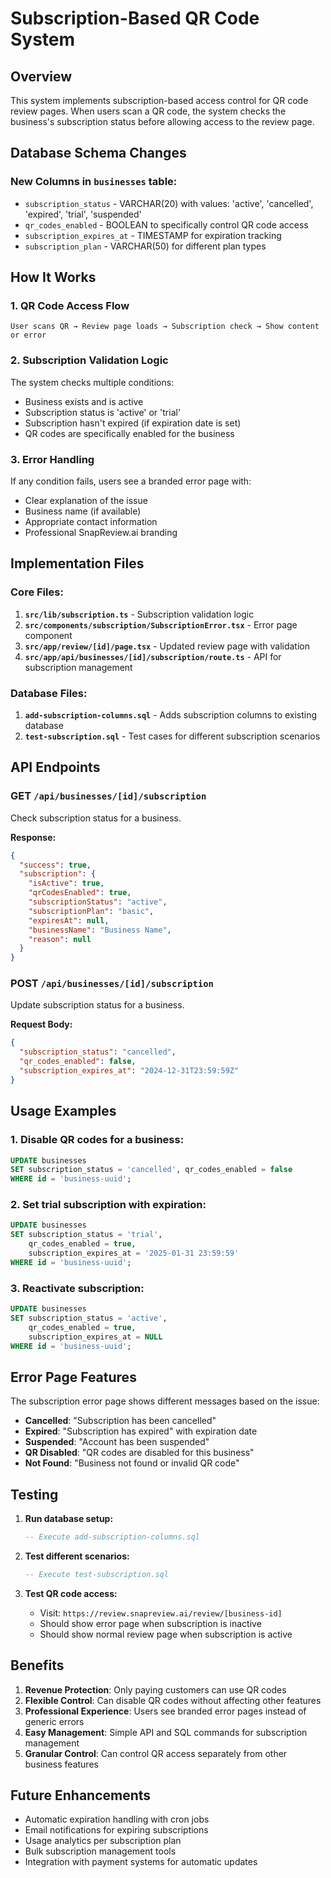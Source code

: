 # Subscription-Based QR Code System

## Overview
This system implements subscription-based access control for QR code review pages. When users scan a QR code, the system checks the business's subscription status before allowing access to the review page.

## Database Schema Changes

### New Columns in `businesses` table:
- `subscription_status` - VARCHAR(20) with values: 'active', 'cancelled', 'expired', 'trial', 'suspended'
- `qr_codes_enabled` - BOOLEAN to specifically control QR code access
- `subscription_expires_at` - TIMESTAMP for expiration tracking
- `subscription_plan` - VARCHAR(50) for different plan types

## How It Works

### 1. QR Code Access Flow
```
User scans QR → Review page loads → Subscription check → Show content or error
```

### 2. Subscription Validation Logic
The system checks multiple conditions:
- Business exists and is active
- Subscription status is 'active' or 'trial'
- Subscription hasn't expired (if expiration date is set)
- QR codes are specifically enabled for the business

### 3. Error Handling
If any condition fails, users see a branded error page with:
- Clear explanation of the issue
- Business name (if available)
- Appropriate contact information
- Professional SnapReview.ai branding

## Implementation Files

### Core Files:
1. **`src/lib/subscription.ts`** - Subscription validation logic
2. **`src/components/subscription/SubscriptionError.tsx`** - Error page component
3. **`src/app/review/[id]/page.tsx`** - Updated review page with validation
4. **`src/app/api/businesses/[id]/subscription/route.ts`** - API for subscription management

### Database Files:
1. **`add-subscription-columns.sql`** - Adds subscription columns to existing database
2. **`test-subscription.sql`** - Test cases for different subscription scenarios

## API Endpoints

### GET `/api/businesses/[id]/subscription`
Check subscription status for a business.

**Response:**
```json
{
  "success": true,
  "subscription": {
    "isActive": true,
    "qrCodesEnabled": true,
    "subscriptionStatus": "active",
    "subscriptionPlan": "basic",
    "expiresAt": null,
    "businessName": "Business Name",
    "reason": null
  }
}
```

### POST `/api/businesses/[id]/subscription`
Update subscription status for a business.

**Request Body:**
```json
{
  "subscription_status": "cancelled",
  "qr_codes_enabled": false,
  "subscription_expires_at": "2024-12-31T23:59:59Z"
}
```

## Usage Examples

### 1. Disable QR codes for a business:
```sql
UPDATE businesses 
SET subscription_status = 'cancelled', qr_codes_enabled = false 
WHERE id = 'business-uuid';
```

### 2. Set trial subscription with expiration:
```sql
UPDATE businesses 
SET subscription_status = 'trial', 
    qr_codes_enabled = true,
    subscription_expires_at = '2025-01-31 23:59:59'
WHERE id = 'business-uuid';
```

### 3. Reactivate subscription:
```sql
UPDATE businesses 
SET subscription_status = 'active', 
    qr_codes_enabled = true,
    subscription_expires_at = NULL
WHERE id = 'business-uuid';
```

## Error Page Features

The subscription error page shows different messages based on the issue:

- **Cancelled**: "Subscription has been cancelled"
- **Expired**: "Subscription has expired" with expiration date
- **Suspended**: "Account has been suspended"
- **QR Disabled**: "QR codes are disabled for this business"
- **Not Found**: "Business not found or invalid QR code"

## Testing

1. **Run database setup:**
   ```sql
   -- Execute add-subscription-columns.sql
   ```

2. **Test different scenarios:**
   ```sql
   -- Execute test-subscription.sql
   ```

3. **Test QR code access:**
   - Visit: `https://review.snapreview.ai/review/[business-id]`
   - Should show error page when subscription is inactive
   - Should show normal review page when subscription is active

## Benefits

1. **Revenue Protection**: Only paying customers can use QR codes
2. **Flexible Control**: Can disable QR codes without affecting other features
3. **Professional Experience**: Users see branded error pages instead of generic errors
4. **Easy Management**: Simple API and SQL commands for subscription management
5. **Granular Control**: Can control QR access separately from other business features

## Future Enhancements

- Automatic expiration handling with cron jobs
- Email notifications for expiring subscriptions
- Usage analytics per subscription plan
- Bulk subscription management tools
- Integration with payment systems for automatic updates